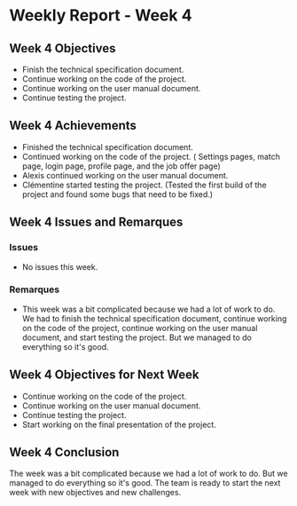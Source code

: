 # Weekly Report - Week 4

## Week 4 Objectives

- Finish the technical specification document.
- Continue working on the code of the project.
- Continue working on the user manual document.
- Continue testing the project.

## Week 4 Achievements

- Finished the technical specification document.
- Continued working on the code of the project. ( Settings pages, match page, login page, profile page, and the job offer page)
- Alexis continued working on the user manual document.
- Clémentine started testing the project. (Tested the first build of the project and found some bugs that need to be fixed.)



## Week 4 Issues and Remarques


### Issues

- No issues this week.

### Remarques

- This week was a bit complicated because we had a lot of work to do. We had to finish the technical specification document, continue working on the code of the project, continue working on the user manual document, and start testing the project. But we managed to do everything so it's good.

## Week 4 Objectives for Next Week

- Continue working on the code of the project.
- Continue working on the user manual document.
- Continue testing the project.
- Start working on the final presentation of the project.


## Week 4 Conclusion

The week was a bit complicated because we had a lot of work to do. But we managed to do everything so it's good. The team is ready to start the next week with new objectives and new challenges.